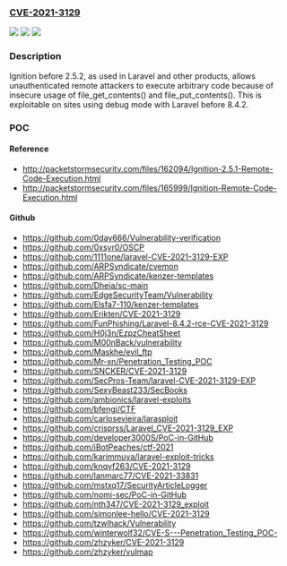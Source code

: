 ### [CVE-2021-3129](https://cve.mitre.org/cgi-bin/cvename.cgi?name=CVE-2021-3129)
![](https://img.shields.io/static/v1?label=Product&message=n%2Fa&color=blue)
![](https://img.shields.io/static/v1?label=Version&message=n%2Fa&color=blue)
![](https://img.shields.io/static/v1?label=Vulnerability&message=n%2Fa&color=brighgreen)

### Description

Ignition before 2.5.2, as used in Laravel and other products, allows unauthenticated remote attackers to execute arbitrary code because of insecure usage of file_get_contents() and file_put_contents(). This is exploitable on sites using debug mode with Laravel before 8.4.2.

### POC

#### Reference
- http://packetstormsecurity.com/files/162094/Ignition-2.5.1-Remote-Code-Execution.html
- http://packetstormsecurity.com/files/165999/Ignition-Remote-Code-Execution.html

#### Github
- https://github.com/0day666/Vulnerability-verification
- https://github.com/0xsyr0/OSCP
- https://github.com/1111one/laravel-CVE-2021-3129-EXP
- https://github.com/ARPSyndicate/cvemon
- https://github.com/ARPSyndicate/kenzer-templates
- https://github.com/Dheia/sc-main
- https://github.com/EdgeSecurityTeam/Vulnerability
- https://github.com/Elsfa7-110/kenzer-templates
- https://github.com/Erikten/CVE-2021-3129
- https://github.com/FunPhishing/Laravel-8.4.2-rce-CVE-2021-3129
- https://github.com/H0j3n/EzpzCheatSheet
- https://github.com/M00nBack/vulnerability
- https://github.com/Maskhe/evil_ftp
- https://github.com/Mr-xn/Penetration_Testing_POC
- https://github.com/SNCKER/CVE-2021-3129
- https://github.com/SecPros-Team/laravel-CVE-2021-3129-EXP
- https://github.com/SexyBeast233/SecBooks
- https://github.com/ambionics/laravel-exploits
- https://github.com/bfengj/CTF
- https://github.com/carlosevieira/larasploit
- https://github.com/crisprss/Laravel_CVE-2021-3129_EXP
- https://github.com/developer3000S/PoC-in-GitHub
- https://github.com/iBotPeaches/ctf-2021
- https://github.com/karimmuya/laravel-exploit-tricks
- https://github.com/knqyf263/CVE-2021-3129
- https://github.com/lanmarc77/CVE-2021-33831
- https://github.com/mstxq17/SecurityArticleLogger
- https://github.com/nomi-sec/PoC-in-GitHub
- https://github.com/nth347/CVE-2021-3129_exploit
- https://github.com/simonlee-hello/CVE-2021-3129
- https://github.com/tzwlhack/Vulnerability
- https://github.com/winterwolf32/CVE-S---Penetration_Testing_POC-
- https://github.com/zhzyker/CVE-2021-3129
- https://github.com/zhzyker/vulmap

